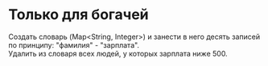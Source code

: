 # Только для богачей
Создать словарь (Map<String, Integer>) и занести в него десять записей по принципу: "фамилия" - "зарплата".  
Удалить из словаря всех людей, у которых зарплата ниже 500.

